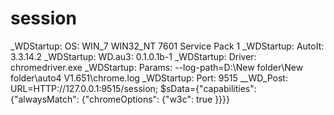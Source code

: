 # session
_WDStartup: OS: WIN_7 WIN32_NT 7601 Service Pack 1 _WDStartup: AutoIt: 3.3.14.2 _WDStartup: WD.au3: 0.1.0.1b-1 _WDStartup: Driver: chromedriver.exe _WDStartup: Params: --log-path=D:\New folder\New folder\auto4 V1.651\chrome.log _WDStartup: Port:   9515 __WD_Post: URL=HTTP://127.0.0.1:9515/session; $sData={"capabilities": {"alwaysMatch": {"chromeOptions": {"w3c": true }}}}
